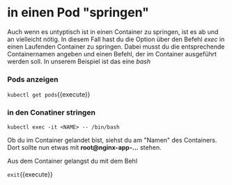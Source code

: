 <br>

# in einen Pod "springen"

Auch wenn es untyptisch ist in einen Container zu springen, ist es ab und an vielleicht nötig. In diesem Fall hast du die Option über den Befehl *exec* in einen Laufenden Container zu springen. Dabei musst du die entsprechende Containernamen angeben und einen Befehl, der im Container ausgeführt werden soll. In unserem Beispiel ist das eine *bash*

### Pods anzeigen

`kubectl get pods`{{execute}}

### in den Conatiner stringen

`kubectl exec -it <NAME> -- /bin/bash`

Ob du im Container gelandet bist, siehst du am "Namen" des Containers. Dort sollte nun etwas mit **root@nginx-app-...** stehen.

Aus dem Container gelangst du mit dem Behl

`exit`{{execute}}

